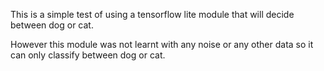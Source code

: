 This is a simple test of using a tensorflow lite module that will decide between dog or cat.

However this module was not learnt with any noise or any other data so it can only classify between dog or cat.

